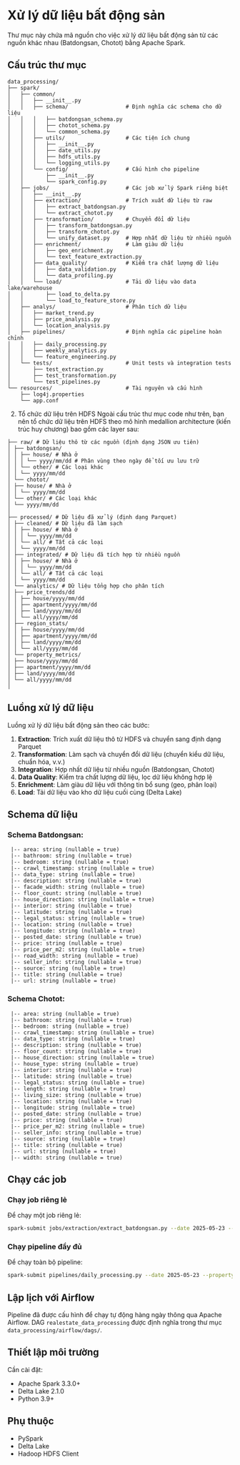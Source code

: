 # Xử lý dữ liệu bất động sản

Thư mục này chứa mã nguồn cho việc xử lý dữ liệu bất động sản từ các nguồn khác nhau (Batdongsan, Chotot) bằng Apache Spark.

## Cấu trúc thư mục

```
data_processing/
├── spark/
│   ├── common/
│   │   ├── __init__.py
│   │   ├── schema/                  # Định nghĩa các schema cho dữ liệu
│   │   │   ├── batdongsan_schema.py
│   │   │   ├── chotot_schema.py
│   │   │   └── common_schema.py
│   │   ├── utils/                   # Các tiện ích chung
│   │   │   ├── __init__.py
│   │   │   ├── date_utils.py
│   │   │   ├── hdfs_utils.py
│   │   │   └── logging_utils.py
│   │   └── config/                  # Cấu hình cho pipeline
│   │       ├── __init__.py
│   │       └── spark_config.py
│   ├── jobs/                        # Các job xử lý Spark riêng biệt
│   │   ├── __init__.py
│   │   ├── extraction/              # Trích xuất dữ liệu từ raw
│   │   │   ├── extract_batdongsan.py
│   │   │   └── extract_chotot.py
│   │   ├── transformation/          # Chuyển đổi dữ liệu
│   │   │   ├── transform_batdongsan.py
│   │   │   ├── transform_chotot.py
│   │   │   └── unify_dataset.py     # Hợp nhất dữ liệu từ nhiều nguồn
│   │   ├── enrichment/              # Làm giàu dữ liệu
│   │   │   ├── geo_enrichment.py
│   │   │   └── text_feature_extraction.py
│   │   ├── data_quality/            # Kiểm tra chất lượng dữ liệu
│   │   │   ├── data_validation.py
│   │   │   └── data_profiling.py
│   │   └── load/                    # Tải dữ liệu vào data lake/warehouse
│   │       ├── load_to_delta.py
│   │       └── load_to_feature_store.py
│   ├── analys/                      # Phân tích dữ liệu
│   │   ├── market_trend.py
│   │   ├── price_analysis.py
│   │   └── location_analysis.py
│   ├── pipelines/                   # Định nghĩa các pipeline hoàn chỉnh
│   │   ├── daily_processing.py
│   │   ├── weekly_analytics.py
│   │   └── feature_engineering.py
│   └── tests/                       # Unit tests và integration tests
│       ├── test_extraction.py
│       ├── test_transformation.py
│       └── test_pipelines.py
└── resources/                       # Tài nguyên và cấu hình
    ├── log4j.properties
    └── app.conf
```

2. Tổ chức dữ liệu trên HDFS
   Ngoài cấu trúc thư mục code như trên, bạn nên tổ chức dữ liệu trên HDFS theo mô hình medallion architecture (kiến trúc huy chương) bao gồm các layer sau:

```
├── raw/ # Dữ liệu thô từ các nguồn (định dạng JSON ưu tiên)
│ ├── batdongsan/
│ │ ├── house/ # Nhà ở
│ │ │ └── yyyy/mm/dd # Phân vùng theo ngày để tối ưu lưu trữ
│ │ └── other/ # Các loại khác
│ │ └── yyyy/mm/dd
│ └── chotot/
│ ├── house/ # Nhà ở
│ │ └── yyyy/mm/dd
│ └── other/ # Các loại khác
│ └── yyyy/mm/dd
│
├── processed/ # Dữ liệu đã xử lý (định dạng Parquet)
│ ├── cleaned/ # Dữ liệu đã làm sạch
│ │ ├── house/ # Nhà ở
│ │ │ └── yyyy/mm/dd
│ │ └── all/ # Tất cả các loại
│ │ └── yyyy/mm/dd
│ ├── integrated/ # Dữ liệu đã tích hợp từ nhiều nguồn
│ │ ├── house/ # Nhà ở
│ │ │ └── yyyy/mm/dd
│ │ └── all/ # Tất cả các loại
│ │ └── yyyy/mm/dd
│ └── analytics/ # Dữ liệu tổng hợp cho phân tích
│ ├── price_trends/dd
│ │ ├── house/yyyy/mm/dd
│ │ ├── apartment/yyyy/mm/dd
│ │ ├── land/yyyy/mm/dd
│ │ └── all/yyyy/mm/dd
│ ├── region_stats/
│ │ ├── house/yyyy/mm/dd
│ │ ├── apartment/yyyy/mm/dd
│ │ ├── land/yyyy/mm/dd
│ │ └── all/yyyy/mm/dd
│ └── property_metrics/
│ ├── house/yyyy/mm/dd
│ ├── apartment/yyyy/mm/dd
│ ├── land/yyyy/mm/dd
│ └── all/yyyy/mm/dd
│

```

## Luồng xử lý dữ liệu

Luồng xử lý dữ liệu bất động sản theo các bước:

1. **Extraction**: Trích xuất dữ liệu thô từ HDFS và chuyển sang định dạng Parquet
2. **Transformation**: Làm sạch và chuyển đổi dữ liệu (chuyển kiểu dữ liệu, chuẩn hóa, v.v.)
3. **Integration**: Hợp nhất dữ liệu từ nhiều nguồn (Batdongsan, Chotot)
4. **Data Quality**: Kiểm tra chất lượng dữ liệu, lọc dữ liệu không hợp lệ
5. **Enrichment**: Làm giàu dữ liệu với thông tin bổ sung (geo, phân loại)
6. **Load**: Tải dữ liệu vào kho dữ liệu cuối cùng (Delta Lake)

## Schema dữ liệu

### Schema Batdongsan:

```
 |-- area: string (nullable = true)
 |-- bathroom: string (nullable = true)
 |-- bedroom: string (nullable = true)
 |-- crawl_timestamp: string (nullable = true)
 |-- data_type: string (nullable = true)
 |-- description: string (nullable = true)
 |-- facade_width: string (nullable = true)
 |-- floor_count: string (nullable = true)
 |-- house_direction: string (nullable = true)
 |-- interior: string (nullable = true)
 |-- latitude: string (nullable = true)
 |-- legal_status: string (nullable = true)
 |-- location: string (nullable = true)
 |-- longitude: string (nullable = true)
 |-- posted_date: string (nullable = true)
 |-- price: string (nullable = true)
 |-- price_per_m2: string (nullable = true)
 |-- road_width: string (nullable = true)
 |-- seller_info: string (nullable = true)
 |-- source: string (nullable = true)
 |-- title: string (nullable = true)
 |-- url: string (nullable = true)
```

### Schema Chotot:

```
 |-- area: string (nullable = true)
 |-- bathroom: string (nullable = true)
 |-- bedroom: string (nullable = true)
 |-- crawl_timestamp: string (nullable = true)
 |-- data_type: string (nullable = true)
 |-- description: string (nullable = true)
 |-- floor_count: string (nullable = true)
 |-- house_direction: string (nullable = true)
 |-- house_type: string (nullable = true)
 |-- interior: string (nullable = true)
 |-- latitude: string (nullable = true)
 |-- legal_status: string (nullable = true)
 |-- length: string (nullable = true)
 |-- living_size: string (nullable = true)
 |-- location: string (nullable = true)
 |-- longitude: string (nullable = true)
 |-- posted_date: string (nullable = true)
 |-- price: string (nullable = true)
 |-- price_per_m2: string (nullable = true)
 |-- seller_info: string (nullable = true)
 |-- source: string (nullable = true)
 |-- title: string (nullable = true)
 |-- url: string (nullable = true)
 |-- width: string (nullable = true)
```

## Chạy các job

### Chạy job riêng lẻ

Để chạy một job riêng lẻ:

```bash
spark-submit jobs/extraction/extract_batdongsan.py --date 2025-05-23 --property-type house
```

### Chạy pipeline đầy đủ

Để chạy toàn bộ pipeline:

```bash
spark-submit pipelines/daily_processing.py --date 2025-05-23 --property-types house other
```

## Lập lịch với Airflow

Pipeline đã được cấu hình để chạy tự động hàng ngày thông qua Apache Airflow. DAG `realestate_data_processing` được định nghĩa trong thư mục `data_processing/airflow/dags/`.

## Thiết lập môi trường

Cần cài đặt:

-   Apache Spark 3.3.0+
-   Delta Lake 2.1.0
-   Python 3.9+

## Phụ thuộc

-   PySpark
-   Delta Lake
-   Hadoop HDFS Client
